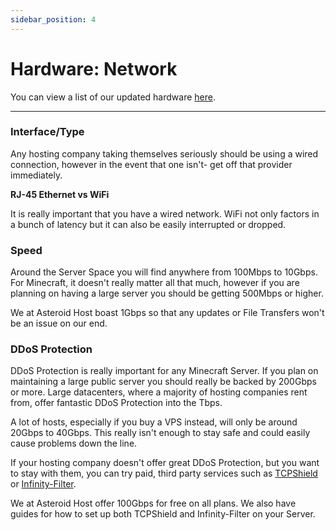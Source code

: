 ```yaml
---
sidebar_position: 4
---
```


# Hardware: Network
You can view a list of our updated hardware [here](https://asteroidhost.com/company/hardware).

---

### Interface/Type
Any hosting company taking themselves seriously should be using a wired connection, however in the event that one isn't- get off that provider immediately.

**RJ-45 Ethernet vs WiFi**

It is really important that you have a wired network. WiFi not only factors in a bunch of latency but it can also be easily interrupted or dropped.


### Speed
Around the Server Space you will find anywhere from 100Mbps to 10Gbps. For Minecraft, it doesn't really matter all that much, however if you are planning on having a large server you should be getting 500Mbps or higher.

We at Asteroid Host boast 1Gbps so that any updates or File Transfers won't be an issue on our end.

### DDoS Protection
DDoS Protection is really important for any Minecraft Server. If you plan on maintaining a large public server you should really be backed by 200Gbps or more. Large datacenters, where a majority of hosting companies rent from, offer fantastic DDoS Protection into the Tbps.

A lot of hosts, especially if you buy a VPS instead, will only be around 20Gbps to 40Gbps. This really isn't enough to stay safe and could easily cause problems down the line.

If your hosting company doesn't offer great DDoS Protection, but you want to stay with them, you can try paid, third party services such as [TCPShield](https://tcpshield.com/) or [Infinity-Filter](https://www.infinity-filter.com/).

We at Asteroid Host offer 100Gbps for free on all plans. We also have guides for how to set up both TCPShield and Infinity-Filter on your Server.